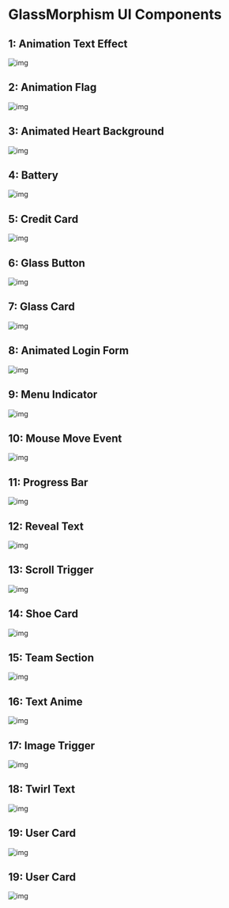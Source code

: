 # GlassMorphism UI Components
## 1: Animation Text Effect
<img src="https://imguploader.net/if/6m4IIRNyjkIg.png" alt="img" /></br>
## 2: Animation Flag
<img src="https://imguploader.net/if/VD2SzSV3vjue.png" alt="img" /></br>
## 3: Animated Heart Background
<img src="https://imguploader.net/if/o9ErIhzLSFan.png" alt="img" /></br>
## 4: Battery
<img src="https://imguploader.net/if/RepWhhamAocz.png" alt="img" /></br>
## 5: Credit Card
<img src="https://imguploader.net/if/OcEdv8826ZSe.png" alt="img" /></br>
## 6: Glass Button
<img src="https://imguploader.net/if/dfbsrFdtFLeB.png" alt="img" /></br>
## 7: Glass Card
<img src="https://imguploader.net/if/DSL8f01jNy1g.png" alt="img" /></br>
## 8: Animated Login Form
<img src="https://imguploader.net/if/TjVxxEydSGno.png" alt="img" /></br>
## 9: Menu Indicator
<img src="https://imguploader.net/if/FoUoWIf68EC4.png" alt="img" /></br>
## 10: Mouse Move Event
<img src="https://imguploader.net/if/XEbOaiRxUYMa.png" alt="img" /></br>
## 11: Progress Bar
<img src="https://imguploader.net/if/zTxkqrVLKl2a.png" alt="img" /></br>
## 12: Reveal Text
<img src="https://imguploader.net/if/sVdJ1dWKBIDU.png" alt="img" /></br>
## 13: Scroll Trigger
<img src="https://imguploader.net/if/dETSyt5YkSGa.png" alt="img" /></br>
## 14: Shoe Card
<img src="https://imguploader.net/if/JiJFNUnVCEcq.png" alt="img" /></br>
## 15: Team Section
<img src="https://imguploader.net/if/mrdFO3WSTSp8.png" alt="img" /></br>
## 16: Text Anime
<img src="https://imguploader.net/if/GBk1DU54GWsU.png" alt="img" /></br>
## 17: Image Trigger
<img src="https://imguploader.net/if/kNW58nCDwQ5T.png" alt="img" /></br>
## 18: Twirl Text
<img src="https://imguploader.net/if/AGOpnus0OC4G.png" alt="img" /></br>
## 19: User Card
<img src="https://imguploader.net/if/x1SK54RO1Ex5.png" alt="img" /></br>
## 19: User Card
<img src="https://imguploader.net/if/x1SK54RO1Ex5.png" alt="img" /></br>
